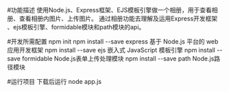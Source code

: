 #功能描述
使用Node.js、Express框架、EJS模板引擎做一个相册，用于查看相册、查看相册内图片、上传图片。
通过相册功能去理解及运用Express开发框架 、ejs模板引擎、formidable模块和path模块的api。

#开发所需配置
npm init
npm install --save express    基于 Node.js 平台的 web 应用开发框架
npm install --save ejs        嵌入式 JavaScript 模板引擎
npm install --save formidable Node.js表单上传处理模块
npm install --save path       Node.js路径模块

#运行项目
下载后运行  node app.js